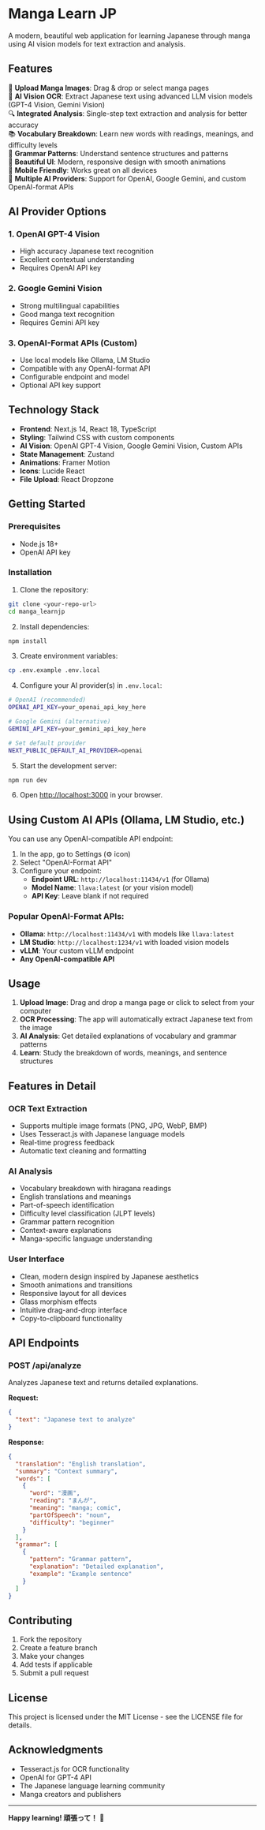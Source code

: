 # Manga Learn JP

A modern, beautiful web application for learning Japanese through manga using AI vision models for text extraction and analysis.

## Features

🎌 **Upload Manga Images**: Drag & drop or select manga pages  
🤖 **AI Vision OCR**: Extract Japanese text using advanced LLM vision models (GPT-4 Vision, Gemini Vision)  
🔍 **Integrated Analysis**: Single-step text extraction and analysis for better accuracy  
📚 **Vocabulary Breakdown**: Learn new words with readings, meanings, and difficulty levels  
📖 **Grammar Patterns**: Understand sentence structures and patterns  
🎨 **Beautiful UI**: Modern, responsive design with smooth animations  
📱 **Mobile Friendly**: Works great on all devices  
🔧 **Multiple AI Providers**: Support for OpenAI, Google Gemini, and custom OpenAI-format APIs

## AI Provider Options

### 1. OpenAI GPT-4 Vision
- High accuracy Japanese text recognition
- Excellent contextual understanding
- Requires OpenAI API key

### 2. Google Gemini Vision  
- Strong multilingual capabilities
- Good manga text recognition
- Requires Gemini API key

### 3. OpenAI-Format APIs (Custom)
- Use local models like Ollama, LM Studio
- Compatible with any OpenAI-format API
- Configurable endpoint and model
- Optional API key support

## Technology Stack

- **Frontend**: Next.js 14, React 18, TypeScript
- **Styling**: Tailwind CSS with custom components  
- **AI Vision**: OpenAI GPT-4 Vision, Google Gemini Vision, Custom APIs
- **State Management**: Zustand
- **Animations**: Framer Motion
- **Icons**: Lucide React
- **File Upload**: React Dropzone

## Getting Started

### Prerequisites

- Node.js 18+ 
- OpenAI API key

### Installation

1. Clone the repository:
```bash
git clone <your-repo-url>
cd manga_learnjp
```

2. Install dependencies:
```bash
npm install
```

3. Create environment variables:
```bash
cp .env.example .env.local
```

4. Configure your AI provider(s) in `.env.local`:
```bash
# OpenAI (recommended)
OPENAI_API_KEY=your_openai_api_key_here

# Google Gemini (alternative)
GEMINI_API_KEY=your_gemini_api_key_here

# Set default provider
NEXT_PUBLIC_DEFAULT_AI_PROVIDER=openai
```

5. Start the development server:
```bash
npm run dev
```

6. Open [http://localhost:3000](http://localhost:3000) in your browser.

## Using Custom AI APIs (Ollama, LM Studio, etc.)

You can use any OpenAI-compatible API endpoint:

1. In the app, go to Settings (⚙️ icon)
2. Select "OpenAI-Format API" 
3. Configure your endpoint:
   - **Endpoint URL**: `http://localhost:11434/v1` (for Ollama)
   - **Model Name**: `llava:latest` (or your vision model)
   - **API Key**: Leave blank if not required

### Popular OpenAI-Format APIs:

- **Ollama**: `http://localhost:11434/v1` with models like `llava:latest`
- **LM Studio**: `http://localhost:1234/v1` with loaded vision models
- **vLLM**: Your custom vLLM endpoint
- **Any OpenAI-compatible API**

## Usage

1. **Upload Image**: Drag and drop a manga page or click to select from your computer
2. **OCR Processing**: The app will automatically extract Japanese text from the image
3. **AI Analysis**: Get detailed explanations of vocabulary and grammar patterns
4. **Learn**: Study the breakdown of words, meanings, and sentence structures

## Features in Detail

### OCR Text Extraction
- Supports multiple image formats (PNG, JPG, WebP, BMP)
- Uses Tesseract.js with Japanese language models
- Real-time progress feedback
- Automatic text cleaning and formatting

### AI Analysis
- Vocabulary breakdown with hiragana readings
- English translations and meanings
- Part-of-speech identification
- Difficulty level classification (JLPT levels)
- Grammar pattern recognition
- Context-aware explanations
- Manga-specific language understanding

### User Interface
- Clean, modern design inspired by Japanese aesthetics
- Smooth animations and transitions
- Responsive layout for all devices
- Glass morphism effects
- Intuitive drag-and-drop interface
- Copy-to-clipboard functionality

## API Endpoints

### POST /api/analyze
Analyzes Japanese text and returns detailed explanations.

**Request:**
```json
{
  "text": "Japanese text to analyze"
}
```

**Response:**
```json
{
  "translation": "English translation",
  "summary": "Context summary",
  "words": [
    {
      "word": "漫画",
      "reading": "まんが",
      "meaning": "manga; comic",
      "partOfSpeech": "noun",
      "difficulty": "beginner"
    }
  ],
  "grammar": [
    {
      "pattern": "Grammar pattern",
      "explanation": "Detailed explanation",
      "example": "Example sentence"
    }
  ]
}
```

## Contributing

1. Fork the repository
2. Create a feature branch
3. Make your changes
4. Add tests if applicable
5. Submit a pull request

## License

This project is licensed under the MIT License - see the LICENSE file for details.

## Acknowledgments

- Tesseract.js for OCR functionality
- OpenAI for GPT-4 API
- The Japanese language learning community
- Manga creators and publishers

---

**Happy learning! 頑張って！** 🎌